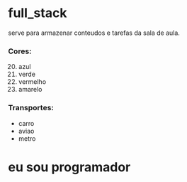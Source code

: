 # full_stack

serve para armazenar conteudos e tarefas da sala de aula.

<!DOCTYPE html>
<html>

<head>
    <title> treino full stack </title>
    <meta charset="UTF-8">
</head>

<body>
    <h3>Cores:</h3>
<ol start ='20'>
<li> azul </li>
<li>verde</li>
<li>vermelho</li>
<li>amarelo</li>
</ol>

<h3>Transportes:</h3>
<ul>
<li>carro</li>
<li>aviao</li>
<li>metro</li>

</ul>

<h1>eu sou programador</h1>

</body>

</html>
